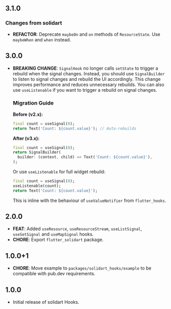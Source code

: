 ## 3.1.0

### Changes from solidart

- **REFACTOR**: Deprecate `maybeOn` and `on` methods of `ResourceState`. Use `maybeWhen` and `when` instead.

## 3.0.0

- **BREAKING CHANGE**: `SignalHook` no longer calls `setState` to trigger a rebuild when the signal changes. Instead, you should use `SignalBuilder` to listen to signal changes and rebuild the UI accordingly. This change improves performance and reduces unnecessary rebuilds. You can also use `useListenable` if you want to trigger a rebuild on signal changes.
  ### Migration Guide

  **Before (v2.x):**
  ```dart
  final count = useSignal(0);
  return Text('Count: ${count.value}'); // Auto-rebuilds
  ```
  **After (v3.x):**
  ```dart
  final count = useSignal(0);
  return SignalBuilder(
    builder: (context, child) => Text('Count: ${count.value}'),
  );
  ```

  Or use `useListenable` for full widget rebuild:
  ```dart
  final count = useSignal(0);
  useListenable(count);
  return Text('Count: ${count.value}');
  ```
  This is inline with the behaviour of `useValueNotifier` from `flutter_hooks`.

## 2.0.0

- **FEAT**: Added `useResource`, `useResourceStream`, `useListSignal`, `useSetSignal` and `useMapSignal` hooks.
- **CHORE**: Export `flutter_solidart` package.

## 1.0.0+1

- **CHORE**: Move example to `packages/solidart_hooks/example` to be compatible with pub.dev requirements.

## 1.0.0

- Initial release of solidart Hooks.
